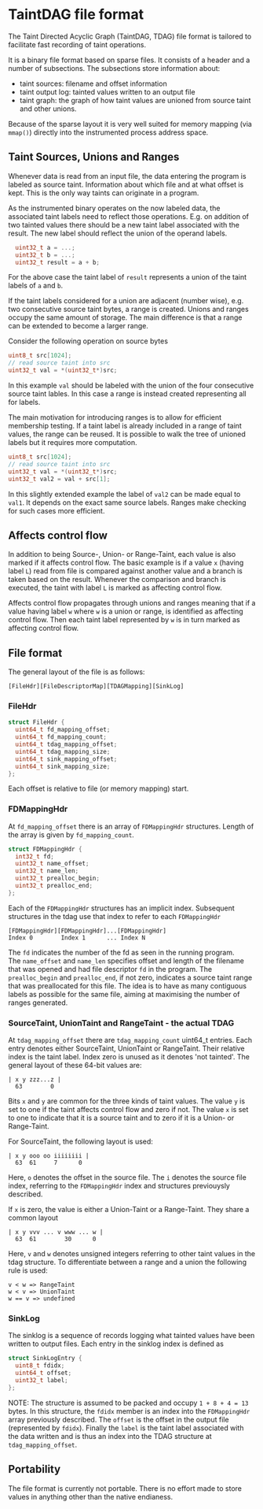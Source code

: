 # TaintDAG file format

The Taint Directed Acyclic Graph (TaintDAG, TDAG) file format is tailored to facilitate fast recording of taint operations.

It is a binary file format based on sparse files. It consists of a header and a number of subsections. The subsections store information about:
* taint sources: filename and offset information
* taint output log: tainted values written to an output file
* taint graph: the graph of how taint values are unioned from source taint and other unions.

Because of the sparse layout it is very well suited for memory mapping (via `mmap()`) directly into the instrumented process address space.

## Taint Sources, Unions and Ranges
Whenever data is read from an input file, the data entering the program is labeled as source taint. Information about which file and at what offset is kept. This is the only way taints can originate in a program.

As the instrumented binary operates on the now labeled data, the associated taint labels need to reflect those operations. E.g. on addition of two tainted values there should be a new taint label associated with the result. The new label should reflect the union of the operand labels.
```C
  uint32_t a = ...;
  uint32_t b = ...;
  uint32_t result = a + b;
```
For the above case the taint label of `result` represents a union of the taint labels of `a` and `b`.

If the taint labels considered for a union are adjacent (number wise), e.g. two consecutive source taint bytes, a range is created. Unions and ranges occupy the same amount of storage. The main difference is that a range can be extended to become a larger range.

Consider the following operation on source bytes
```C
uint8_t src[1024];
// read source taint into src
uint32_t val = *(uint32_t*)src;
```
In this example `val` should be labeled with the union of the four consecutive source taint lables. In this case a range is instead created representing all for labels. 

The main motivation for introducing ranges is to allow for efficient membership testing. If a taint label is already included in a range of taint values, the range can be reused. It is possible to walk the tree of unioned labels but it requires more computation.

```C
uint8_t src[1024];
// read source taint into src
uint32_t val = *(uint32_t*)src;
uint32_t val2 = val + src[1];
```
In this slightly extended example the label of `val2` can be made equal to `val1`. It depends on the exact same source labels. Ranges make checking for such cases more efficient.

## Affects control flow
In addition to being Source-, Union- or Range-Taint, each value is also marked if it affects control flow. The basic example is if a value `x` (having label `L`) read from file is compared against another value and a branch is taken based on the result. Whenever the comparison and branch is executed, the taint with label `L` is marked as affecting control flow.

Affects control flow propagates through unions and ranges meaning that if a value having label `w` where `w` is a union or range, is identified as affecting control flow. Then each taint label represented by `w` is in turn marked as affecting control flow.

## File format
The general layout of the file is as follows:
```
[FileHdr][FileDescriptorMap][TDAGMapping][SinkLog]
```

### FileHdr
```C
struct FileHdr {
  uint64_t fd_mapping_offset;
  uint64_t fd_mapping_count;
  uint64_t tdag_mapping_offset;
  uint64_t tdag_mapping_size;
  uint64_t sink_mapping_offset;
  uint64_t sink_mapping_size;
};
```
Each offset is relative to file (or memory mapping) start.

### FDMappingHdr
At `fd_mapping_offset` there is an array of `FDMappingHdr` structures. Length of the array is given by  `fd_mapping_count`.
```C
struct FDMappingHdr {
  int32_t fd;
  uint32_t name_offset;
  uint32_t name_len;
  uint32_t prealloc_begin;
  uint32_t prealloc_end;
};
```
Each of the `FDMappingHdr` structures has an implicit index. Subsequent structures in the tdag use that index to refer to each `FDMappingHdr`
```
[FDMappingHdr][FDMappingHdr]...[FDMappingHdr]
Index 0        Index 1      ... Index N
```
The `fd` indicates the number of the fd as seen in the running program.  
The `name_offset` and `name_len` specifies offset and length of the filename that was opened and had file descriptor `fd` in the program.
The `prealloc_begin` and `prealloc_end`, if not zero, indicates a source taint range that was preallocated for this file. The idea is to have as many contiguous labels as possible for the same file, aiming at maximising the number of ranges generated.

### SourceTaint, UnionTaint and RangeTaint - the actual TDAG
At `tdag_mapping_offset` there are `tdag_mapping_count` uint64_t entries. Each entry denotes either SourceTaint, UnionTaint or RangeTaint. Their relative index is the taint label. Index zero is unused as it denotes 'not tainted'. The general layout of these 64-bit values are:
```
| x y zzz...z |
  63        0
``` 
Bits `x` and `y` are common for the three kinds of taint values. The value `y` is set to one if the taint affects control flow and zero if not. The value `x` is set to one to indicate that it is a source taint and
to zero if it is a Union- or Range-Taint.

For SourceTaint, the following layout is used:
```
| x y ooo oo iiiiiiii |
  63  61     7      0
```
Here, `o` denotes the offset in the source file. The `i` denotes the source file index, referring to the `FDMappingHdr` index and structures previouysly described.

If `x` is zero, the value is either a Union-Taint or a Range-Taint. They share a common layout
```
| x y vvv ... v www ... w |
  63  61        30      0
```
Here, `v` and `w` denotes unsigned integers referring to other taint values in the tdag structure. To differentiate between a range and a union the following rule is used:
```
v < w => RangeTaint
w < v => UnionTaint
w == v => undefined
```
### SinkLog
The sinklog is a sequence of records logging what tainted values have been written to output files. Each entry in the sinklog index is defined as
```C
struct SinkLogEntry {
  uint8_t fdidx;
  uint64_t offset;
  uint32_t label;
};
```
NOTE: The structure is assumed to be packed and occupy `1 + 8 + 4 = 13` bytes.
In this structure, the `fdidx` member is an index into the `FDMappingHdr` array previously described. The `offset` is the offset in the output file (represented by `fdidx`). Finally the `label` is the taint label associated with the data written and is thus an index into the TDAG structure at `tdag_mapping_offset`.



## Portability
The file format is currently not portable. There is no effort made to store values in anything other than the native endianess.